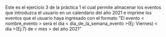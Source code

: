 Este es el ejercicio 3 de la práctica 1 el cual permite almacenar los eventos que introduzca el usuario en un calendario del año 2021 e imprime los eventos que 
el usuario haya ingresado con el formato "El evento < nombre_evento > será el dia < dia_de_la_semana_evento >(Ej: Viernes) < dia >(Ej:7) de < mes > del año 2021"
